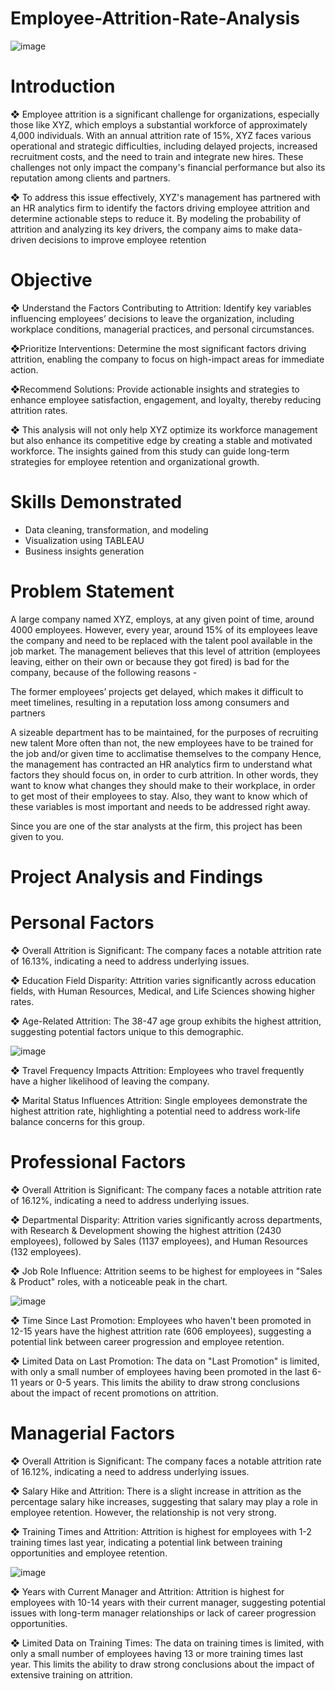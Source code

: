 # Employee-Attrition-Rate-Analysis
![image](https://github.com/user-attachments/assets/ac2d41ba-ead1-4568-bb71-e966bea464d4)
# Introduction 
❖ Employee attrition is a significant challenge for organizations, especially those like XYZ, which employs a substantial workforce of approximately 4,000 individuals. With an annual attrition rate of 15%, XYZ faces various operational and strategic difficulties, including delayed projects, increased recruitment costs, and the need to train and integrate new hires. These challenges not only impact the company's financial performance but also its reputation among clients and partners.

❖ To address this issue effectively, XYZ's management has partnered with an HR analytics firm to identify the factors driving employee attrition and determine actionable steps to reduce it. By modeling the probability of attrition and analyzing its key drivers, the company aims to make data-driven decisions to improve employee retention

# Objective 

❖ Understand the Factors Contributing to Attrition: Identify key variables influencing employees’ decisions to leave the organization, including workplace conditions, managerial practices, and personal circumstances.

❖Prioritize Interventions: Determine the most significant factors driving attrition, enabling the company to focus on high-impact areas for immediate action.

❖Recommend Solutions: Provide actionable insights and strategies to enhance employee satisfaction, engagement, and loyalty, thereby reducing attrition rates.

❖ This analysis will not only help XYZ optimize its workforce management but also enhance its competitive edge by creating a stable and motivated workforce. The insights gained from this study can guide long-term strategies for employee retention and organizational growth.

# Skills Demonstrated
- Data cleaning, transformation, and modeling
- Visualization using TABLEAU
- Business insights generation

# Problem Statement 

A large company named XYZ, employs, at any given point of time, around 4000 employees. However, every year, around 15% of its employees leave the company and need to be replaced with the talent pool available in the job market. The management believes that this level of attrition (employees leaving, either on their own or because they got fired) is bad for the company, because of the following reasons -

The former employees’ projects get delayed, which makes it difficult to meet timelines, resulting in a reputation loss among consumers and partners

A sizeable department has to be maintained, for the purposes of recruiting new talent
More often than not, the new employees have to be trained for the job and/or given time to acclimatise themselves to the company
Hence, the management has contracted an HR analytics firm to understand what factors they should focus on, in order to curb attrition. In other words, they want to know what changes they should make to their workplace, in order to get most of their employees to stay. Also, they want to know which of these variables is most important and needs to be addressed right away.

Since you are one of the star analysts at the firm, this project has been given to you.

# Project Analysis and Findings 

# Personal Factors

❖ Overall Attrition is Significant: The company faces a notable attrition rate of 16.13%, indicating a need to address underlying issues.

❖ Education Field Disparity: Attrition varies significantly across education fields, with Human Resources, Medical, and Life Sciences showing higher rates.

❖ Age-Related Attrition: The 38-47 age group exhibits the highest attrition, suggesting potential factors unique to this demographic.

![image](https://github.com/user-attachments/assets/47c21185-5116-49a0-be52-04fd90c7a5f8)

❖ Travel Frequency Impacts Attrition: Employees who travel frequently have a higher likelihood of leaving the company.

❖ Marital Status Influences Attrition: Single employees demonstrate the highest attrition rate, highlighting a potential need to address work-life balance concerns for this group.

# Professional Factors

❖ Overall Attrition is Significant: The company faces a notable attrition rate of 16.12%, indicating a need to address underlying issues.

❖ Departmental Disparity: Attrition varies significantly across departments, with Research & Development showing the highest attrition (2430 employees), followed by Sales (1137 employees), and Human Resources (132 employees).

❖ Job Role Influence: Attrition seems to be highest for employees in "Sales & Product" roles, with a noticeable peak in the chart.

![image](https://github.com/user-attachments/assets/110ca2b7-e9ba-443b-9aa2-fa8837e9c16d)


❖ Time Since Last Promotion: Employees who haven't been promoted in 12-15 years have the highest attrition rate (606 employees), suggesting a potential link between career progression and employee retention.

❖ Limited Data on Last Promotion: The data on "Last Promotion" is limited, with only a small number of employees having been promoted in the last 6-11 years or 0-5 years. This limits the ability to draw strong conclusions about the impact of recent promotions on attrition.

# Managerial Factors

❖ Overall Attrition is Significant: The company faces a notable attrition rate of 16.12%, indicating a need to address underlying issues.

❖ Salary Hike and Attrition: There is a slight increase in attrition as the percentage salary hike increases, suggesting that salary may play a role in employee retention. However, the relationship is not very strong.

❖ Training Times and Attrition: Attrition is highest for employees with 1-2 training times last year, indicating a potential link between training opportunities and employee retention.

![image](https://github.com/user-attachments/assets/8cf23ff6-9e3d-40a8-aed3-f8997724f761)


❖ Years with Current Manager and Attrition: Attrition is highest for employees with 10-14 years with their current manager, suggesting potential issues with long-term manager relationships or lack of career progression opportunities.

❖ Limited Data on Training Times: The data on training times is limited, with only a small number of employees having 13 or more training times last year. This limits the ability to draw strong conclusions about the impact of extensive training on attrition.
